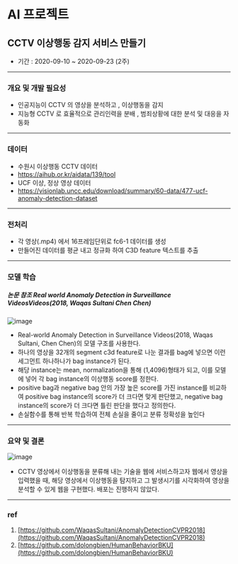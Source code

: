# AI 프로젝트

## CCTV 이상행동 감지 서비스 만들기
- 기간 : 2020-09-10 ~ 2020-09-23 (2주)
- - -
### 개요 및 개발 필요성
- 인공지능이 CCTV 의 영상을 분석하고 , 이상행동을 감지
- 지능형 CCTV 로 효율적으로 관리인력을 분배 , 범죄상황에 대한 분석 및 대응을 자동화
- - -
### 데이터
- 수원시 이상행동 CCTV 데이터 
- https://aihub.or.kr/aidata/139/tool
- UCF 이상, 정상 영상 데이터 
- https://visionlab.uncc.edu/download/summary/60-data/477-ucf-anomaly-detection-dataset
- - -
### 전처리
- 각 영상(.mp4) 에서 16프레임단위로 fc6-1 데이터를 생성
- 만들어진 데이터를 평균 내고 정규화 하여 C3D feature 텍스트를 추출
- - -
### 모델 학습
##### 논문 참조 Real world Anomaly Detection in Surveillance VideosVideos(2018, Waqas Sultani Chen Chen)
![image](https://user-images.githubusercontent.com/66463059/102055494-4f03d100-3e2e-11eb-9679-1691b4f70c99.png)
- Real-world Anomaly Detection in Surveillance Videos(2018, Waqas Sultani, Chen Chen)의 모델 구조를 사용한다.
- 하나의 영상을 32개의 segment c3d feature로 나눈 결과를 bag에 넣으면 이런 세그먼트 하나하나가 bag instance가 된다. 
- 해당 instance는 mean, normalization을 통해 (1,4096)형태가 되고, 이를 모델에 넣어 각 bag instance의 이상행동 score를 정한다. 
- positive bag과 negative bag 안의 가장 높은 score를 가진 instance를 비교하여 positive bag instance의 score가 더 크다면 맞게 판단했고, negative bag instance의 score가 더 크다면 틀린 판단을 했다고 정의한다. 
- 손실함수를 통해 반복 학습하여 전체 손실을 줄이고 분류 정확성을 높인다
- - -
### 요약 및 결론
![image](https://user-images.githubusercontent.com/66463059/102055902-e23d0680-3e2e-11eb-8044-e2367c153197.png)
- CCTV 영상에서 이상행동을 분류해 내는 기술을 웹에 서비스하고자 웹에서 영상을 입력했을 때, 해당 영상에서 이상행동을 탐지하고 그 발생시기를 시각화하여 영상을 분석할 수 있게 웹을 구현했다. 배포는 진행하지 않았다.
- - -
### ref
1. [https://github.com/WaqasSultani/AnomalyDetectionCVPR2018](https://github.com/WaqasSultani/AnomalyDetectionCVPR2018)
2. [https://github.com/dolongbien/HumanBehaviorBKU](https://github.com/dolongbien/HumanBehaviorBKU)


